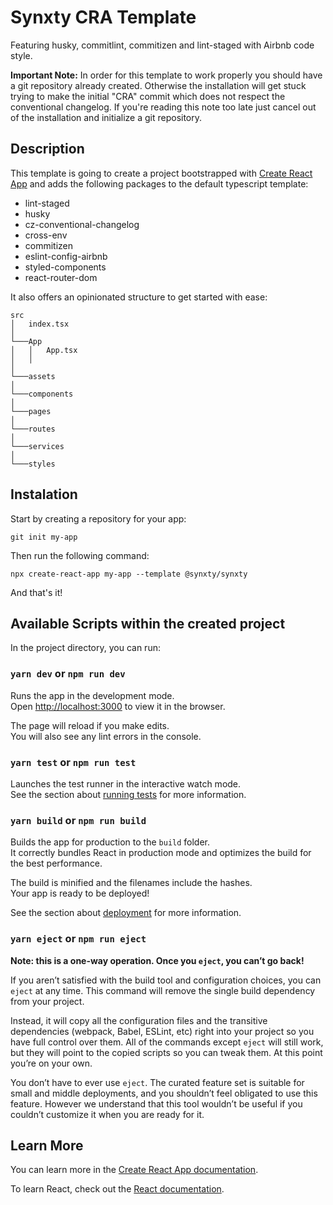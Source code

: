 # Synxty CRA Template

Featuring husky, commitlint, commitizen and lint-staged with Airbnb code style.

**Important Note:** In order for this template to work properly you should have a git repository already created. Otherwise the installation will get stuck trying to make the initial "CRA" commit which does not respect the conventional changelog. If you're reading this note too late just cancel out of the installation and initialize a git repository.

## Description

This template is going to create a project bootstrapped with [Create React App](https://github.com/facebook/create-react-app) and adds the following packages to the default typescript template:

- lint-staged
- husky
- cz-conventional-changelog
- cross-env
- commitizen
- eslint-config-airbnb
- styled-components
- react-router-dom
  
It also offers an opinionated structure to get started with ease:

```
src
│   index.tsx
│
└───App
│   │   App.tsx
│   │
│   
└───assets
│   
└───components
│   
└───pages
│   
└───routes
│   
└───services
│   
└───styles

```
## Instalation

Start by creating a repository for your app:

`git init my-app`

Then run the following command:

`npx create-react-app my-app --template @synxty/synxty`

And that's it!

## Available Scripts within the created project

In the project directory, you can run:

### `yarn dev` or `npm run dev`

Runs the app in the development mode.<br />
Open [http://localhost:3000](http://localhost:3000) to view it in the browser.

The page will reload if you make edits.<br />
You will also see any lint errors in the console.

### `yarn test` or `npm run test`

Launches the test runner in the interactive watch mode.<br />
See the section about [running tests](https://facebook.github.io/create-react-app/docs/running-tests) for more information.

### `yarn build` or `npm run build`

Builds the app for production to the `build` folder.<br />
It correctly bundles React in production mode and optimizes the build for the best performance.

The build is minified and the filenames include the hashes.<br />
Your app is ready to be deployed!

See the section about [deployment](https://facebook.github.io/create-react-app/docs/deployment) for more information.

### `yarn eject` or `npm run eject`

**Note: this is a one-way operation. Once you `eject`, you can’t go back!**

If you aren’t satisfied with the build tool and configuration choices, you can `eject` at any time. This command will remove the single build dependency from your project.

Instead, it will copy all the configuration files and the transitive dependencies (webpack, Babel, ESLint, etc) right into your project so you have full control over them. All of the commands except `eject` will still work, but they will point to the copied scripts so you can tweak them. At this point you’re on your own.

You don’t have to ever use `eject`. The curated feature set is suitable for small and middle deployments, and you shouldn’t feel obligated to use this feature. However we understand that this tool wouldn’t be useful if you couldn’t customize it when you are ready for it.

## Learn More

You can learn more in the [Create React App documentation](https://facebook.github.io/create-react-app/docs/getting-started).

To learn React, check out the [React documentation](https://reactjs.org/).
